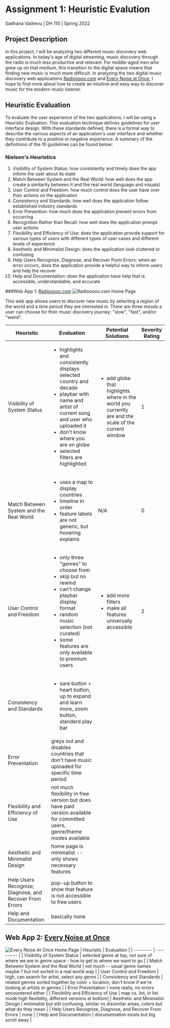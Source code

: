 # Assignment 1: Heuristic Evalution

Sadhana Vadrevu | DH 110 | Spring 2022

## Project Description 
In this project, I will be analyzing two different music discovery web applications. In today's age of digital streaming, music discovery through the radio is much less productive and relevant. For middle-aged men who grew up on that medium, this transition to the digital space means that finding new music is much more difficult. In analyzing the two digital music discovery web applications [Radiooooo.com](https://radiooooo.com) and [Every Noise at Once](https://everynoise.com), I hope to find more about how to create an intuitive and easy way to discover music for the modern music listener.

## Heuristic Evaluation

To evaluate the user experience of the two applications, I will be using a Heuristic Evaluation. This evaluation technique defines guidelines for user interface design. With these standards defined, there is a formal way to describe the various aspects of an application's user interface and whether they contribute to a positive or negative experience. A summary of the definitions of the 10 guidelines can be found below:

### Nielsen's Heuristics

1. Visibility of System Status: how consistently and timely does the app inform the user about its state
2. Match Between System and the Real World: how well does the app create a similarity between it and the real world (language and visuals)
3. User Control and Freedom: how much control does the user have over their actions on the application
4. Consistency and Standards: how well does the application follow established industry standards
5. Error Prevention: how much does the application prevent errors from occurring
6. Recognition Rather than Recall: how well does the application prompt user actions
7. Flexibility and Efficiency of Use: does the application provide support for various types of users with different types of user cases and different levels of experience
8. Aesthetic and Minimalist Design: does the application look cluttered or confusing
9. Help Users Recognize, Diagnose, and Recover From Errors: when an error occurs, does the application provide a helpful way to inform users and help the recover
10. Help and Documentation: does the application have help that is accessible, understandable, and accurate


###Web App 1: [Radiooooo.com](https://radiooooo.com)
![Radiooooo.com Home Page](https://user-images.githubusercontent.com/20260950/161869239-e0fa498a-a04e-4e1f-9838-968d55ed78be.png)

This web app allows users to discover new music by selecting a region of the world and a time period they are interested in. There are three moods
a user can choose for their music discovery journey: "slow", "fast", and/or "weird".

| Heuristic | Evaluation | Potential Solutions | Severity Rating |
| --------- | ---------- | ------------------- | --------------- |
| Visibility of System Status | <ul><li>highlights and consistently displays selected country and decade</li><li>playbar with name and artist of current song and user who uploaded it</li><li>don't know where you are on globe</li><li>selected filters are highlighted</li></ul> | <ul><li>add globe that highlights where in the world you currently are and the scale of the current window</li></ul> | 1 |
| Match Between System and the Real World | <ul><li>uses a map to display countries</li><li>timeline in order</li><li>feature labels are not generic, but hovering explains</ul> | N/A | 0 |
| User Control and Freedom | <ul><li>only three "genres" to choose from</li><li>skip but no rewind</li><li>can't change playbar display format</li><li>random music selection (not curated)</li><li>some features are only available to premium users</li></ul> | <ul><li>add more filters</li><li>make all features universally accessible</li><ul> | 2 | 
| Consistency and Standards | <ul><li>sare button + heart button, up to expand and learn more, zoom button, standard play bar |
| Error Preventation | greys out and disables countries that don't have music uploaded for specific time period |
| Flexibility and Efficiency of Use | not much flexibility in free version but does have paid version available for committed users, genre/theme modes available |
| Aesthetic and Minimalist Design | home page is minimalist -- only shows necessary features |
| Help Users Recognize, Diagnose, and Recover From Errors | pop-up button to show that feature is not accessible to free users |
| Help and Documentation | basically none |

## Web App 2: [Every Noise at Once](https://everynoise.com)
![Every Noise At Once Home Page](https://user-images.githubusercontent.com/20260950/161876702-14682dda-fe5a-4db6-b191-31b233501051.png)
| Heuristic | Evaluation |
| --------- | ---------- |
| Visibility of System Status | selected genre at top, not sure of where we are in genre space - how to get to where we want to go |
| Match Between System and the Real World | not much -- usual genre names maybe ? but not sorted in a real world way |
| User Control and Freedom | high, can search for artist, select any genre |
| Consistency and Standards | related genres sorted together by color + location, don't know if we're looking at artists or genres |
| Error Preventation | none really, no errors encountered either |
| Flexibility and Efficiency of Use | map vs. list, in list mode high flexibility, different versions at bottom|
| Aesthetic and Minimalist Design | minimalist but still confusing, similar vs dissimilar areas, colors but what do they mean |
| Help Users Recognize, Diagnose, and Recover From Errors | none |
| Help and Documentation | documentation exists but big scroll away |

